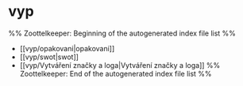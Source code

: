 # vyp
%% Zoottelkeeper: Beginning of the autogenerated index file list  %%
-  [[vyp/opakovani|opakovani]]
-  [[vyp/swot|swot]]
-  [[vyp/Vytváření značky a loga|Vytváření značky a loga]]
%% Zoottelkeeper: End of the autogenerated index file list  %%
